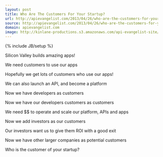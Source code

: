```yaml
---
layout: post
title: Who Are The Customers For Your Startup?
url: http://apievangelist.com/2013/04/26/who-are-the-customers-for-your-startup/
source: http://apievangelist.com/2013/04/26/who-are-the-customers-for-your-startup/
domain: apievangelist.com
image: http://kinlane-productions.s3.amazonaws.com/api-evangelist-site/blog/bw-question-mark.png
---
```

{% include JB/setup %}




Silicon Valley builds amazing apps!





We need customers to use our apps





Hopefully we get lots of customers who use our apps!





We can also launch an API, and become a platform





Now we have developers as customers





Now we have our developers customers as customers





We need $$ to operate and scale our platform, APIs and apps





Now we add investors as our customers





Our investors want us to give them ROI with a good exit





Now we have other larger companies as potential customers





Who is the customer of your startup?



